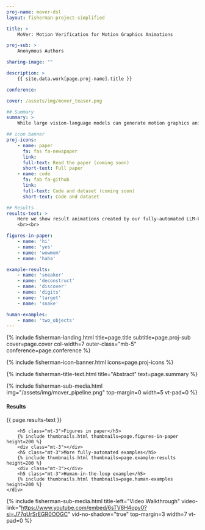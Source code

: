 ```yaml
---
proj-name: mover-dsl
layout: fisherman-project-simplified

title: > 
    MoVer: Motion Verification for Motion Graphics Animations

proj-sub: >
    Anonymous Authors

sharing-image: ""

description: >
    {{ site.data.work[page.proj-name].title }}

conference:

cover: /assets/img/mover_teaser.png

## Summary
summary: >
    While large vision-language models can generate motion graphics animations from text prompts, they regularly fail to include all of spatio-temporal properties described in the prompt. We introduce MoVer, a motion verification DSL based on first-order logic that can check spatio-temporal properties of a motion graphics animation. We identify a general set of such properties that people commonly use to describe animations (e.g., the direction and timing of motions, the relative positioning of objects, etc.). We implement these properties as predicates in MoVer and provide an execution engine that can apply a MoVer program to any input SVG-based motion graphics animation. We then demonstrate how MoVer can be used in an LLM-based synthesis and verification pipeline for iteratively refining motion graphics animations. Given a text prompt, our pipeline synthesizes a motion graphics animation and a corresponding MoVer program. Executing the verification program on the animation yields a report of the predicates that failed and the report can be automatically fed back to LLM to iteratively correct the animation. To evaluate our pipeline, we build a synthetic dataset of 5600 text prompts paired with ground truth MoVer verification programs. We find that while our LLM-based pipeline is able to automatically generate a correct motion graphics animation for 58.8% of the test prompts without any iteration, this number raises to 93.6% with up to 50 correction iterations.

## icon banner
proj-icons:
    - name: paper
      fa: fas fa-newspaper
      link: 
      full-text: Read the paper (coming soon)
      short-text: Full paper
    - name: code
      fa: fab fa-github
      link: 
      full-text: Code and dataset (coming soon)
      short-text: Code and dataset

## Results
results-text: >
    Here we show result animations created by our fully-automated LLM-based generation pipeline. Click on an image below to see the iterations and the final result.
    <br><br>

figures-in-paper:
    - name: 'hi'
    - name: 'yes'
    - name: 'wowmom'
    - name: 'haha'

example-results:
    - name: 'sneaker'
    - name: 'deconstruct'
    - name: 'discover'
    - name: 'digits'
    - name: 'target'
    - name: 'snake'

human-examples:
    - name: 'two_objects'
---
```


<!-- landing -->
{% include fisherman-landing.html title=page.title subtitle=page.proj-sub cover=page.cover col-width=7 outer-class="mb-5" conference=page.conference %}

<!-- icon banner -->
{% include fisherman-icon-banner.html icons=page.proj-icons %}

<!-- overview -->
{% include fisherman-title-text.html title="Abstract" text=page.summary %}

<!-- pipeline figure -->
{% include fisherman-sub-media.html img="/assets/img/mover_pipeline.png" top-margin=0 width=5 vt-pad=0 %}


<!-- results -->
<div class="row justify-content-center mt-0 pt-0">
    <div class="col-10 col-lg-7 mt-0 pt-0 rubik">
        <div class="title-bar"></div>
        <h4 class="text-left">Results</h4>
        <p>{{ page.results-text }}</p>

        <h5 class="mt-3">Figures in paper</h5>
        {% include thumbnails.html thumbnails=page.figures-in-paper height=200 %}
        <div class="mt-3"></div>
        <h5 class="mt-3">More fully-automated examples</h5>
        {% include thumbnails.html thumbnails=page.example-results height=200 %}
        <div class="mt-3"></div>
        <h5 class="mt-3">Human-in-the-loop example</h5>
        {% include thumbnails.html thumbnails=page.human-examples height=200 %}
    </div>
</div>

{% include fisherman-sub-media.html title-left="Video Walkthrough" video-link="https://www.youtube.com/embed/6sTV8H4opy0?si=J77qUrSrEGR0OOGC" vid-no-shadow="true" top-margin=3 width=7 vt-pad=0 %}
<div class="mt-5" style="height:10px"></div>
